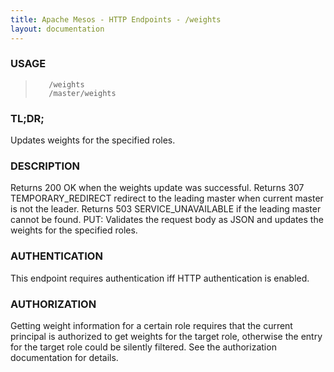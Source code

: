 ```yaml
---
title: Apache Mesos - HTTP Endpoints - /weights
layout: documentation
---
```

<!--- This is an automatically generated file. DO NOT EDIT! --->

### USAGE ###
>        /weights
>        /master/weights

### TL;DR; ###
Updates weights for the specified roles.

### DESCRIPTION ###
Returns 200 OK when the weights update was successful.
Returns 307 TEMPORARY_REDIRECT redirect to the leading master when
current master is not the leader.
Returns 503 SERVICE_UNAVAILABLE if the leading master cannot be
found.
PUT: Validates the request body as JSON
and updates the weights for the specified roles.


### AUTHENTICATION ###
This endpoint requires authentication iff HTTP authentication is
enabled.

### AUTHORIZATION ###
Getting weight information for a certain role requires that the
current principal is authorized to get weights for the target role,
otherwise the entry for the target role could be silently filtered.
See the authorization documentation for details.
